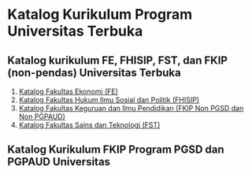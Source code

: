 # Katalog Kurikulum Program Universitas Terbuka

## Katalog kurikulum FE, FHISIP, FST, dan FKIP (non-pendas) Universitas Terbuka

1. [Katalog Fakultas Ekonomi (FE)](FE/README.md)
2. [Katalog Fakultas Hukum Ilmu Sosial dan Politik (FHISIP)](FHISIP/README.md)
3. [Katalog Fakultas Keguruan dan Ilmu Pendidikan (FKIP Non PGSD dan Non PGPAUD)](FKIP/README-non-pendas.md)
4. [Katalog Fakultas Sains dan Teknologi (FST)](FST/README.md)

## Katalog Kurikulum FKIP Program PGSD dan PGPAUD Universitas
